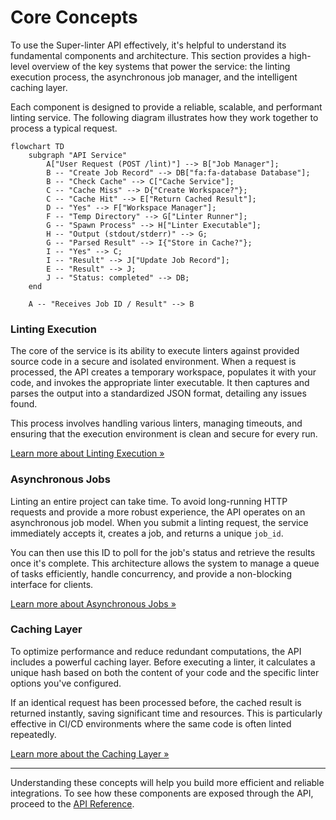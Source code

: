 # Core Concepts

To use the Super-linter API effectively, it's helpful to understand its fundamental components and architecture. This section provides a high-level overview of the key systems that power the service: the linting execution process, the asynchronous job manager, and the intelligent caching layer.

Each component is designed to provide a reliable, scalable, and performant linting service. The following diagram illustrates how they work together to process a typical request.

```mermaid
flowchart TD
    subgraph "API Service"
        A["User Request (POST /lint)"] --> B["Job Manager"];
        B -- "Create Job Record" --> DB["fa:fa-database Database"];
        B -- "Check Cache" --> C["Cache Service"];
        C -- "Cache Miss" --> D{"Create Workspace?"};
        C -- "Cache Hit" --> E["Return Cached Result"];
        D -- "Yes" --> F["Workspace Manager"];
        F -- "Temp Directory" --> G["Linter Runner"];
        G -- "Spawn Process" --> H["Linter Executable"];
        H -- "Output (stdout/stderr)" --> G;
        G -- "Parsed Result" --> I{"Store in Cache?"};
        I -- "Yes" --> C;
        I -- "Result" --> J["Update Job Record"];
        E -- "Result" --> J;
        J -- "Status: completed" --> DB;
    end

    A -- "Receives Job ID / Result" --> B
```

### Linting Execution

The core of the service is its ability to execute linters against provided source code in a secure and isolated environment. When a request is processed, the API creates a temporary workspace, populates it with your code, and invokes the appropriate linter executable. It then captures and parses the output into a standardized JSON format, detailing any issues found.

This process involves handling various linters, managing timeouts, and ensuring that the execution environment is clean and secure for every run.

[Learn more about Linting Execution &raquo;](./concepts-linting-execution.md)

### Asynchronous Jobs

Linting an entire project can take time. To avoid long-running HTTP requests and provide a more robust experience, the API operates on an asynchronous job model. When you submit a linting request, the service immediately accepts it, creates a job, and returns a unique `job_id`.

You can then use this ID to poll for the job's status and retrieve the results once it's complete. This architecture allows the system to manage a queue of tasks efficiently, handle concurrency, and provide a non-blocking interface for clients.

[Learn more about Asynchronous Jobs &raquo;](./concepts-async-jobs.md)

### Caching Layer

To optimize performance and reduce redundant computations, the API includes a powerful caching layer. Before executing a linter, it calculates a unique hash based on both the content of your code and the specific linter options you've configured.

If an identical request has been processed before, the cached result is returned instantly, saving significant time and resources. This is particularly effective in CI/CD environments where the same code is often linted repeatedly.

[Learn more about the Caching Layer &raquo;](./concepts-caching.md)

---

Understanding these concepts will help you build more efficient and reliable integrations. To see how these components are exposed through the API, proceed to the [API Reference](./api-reference.md).